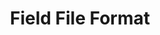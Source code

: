 ---
permalink: /technicalreference/field/field-file-format/field-file-format/
layout: default
title: Field File Format
parent: Field
nav_order: 1
---
